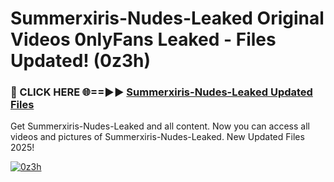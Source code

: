 # Summerxiris-Nudes-Leaked Original Videos 0nlyFans Leaked - Files Updated! (0z3h)

<h3>🔴 CLICK HERE 🌐==►► <a href="https://tinyurl.com/5h6xmrr3" rel="nofollow">Summerxiris-Nudes-Leaked Updated Files</a></h3>

Get Summerxiris-Nudes-Leaked and all content. Now you can access all videos and pictures of Summerxiris-Nudes-Leaked. New Updated Files 2025!

[![0z3h](https://i.imgur.com/KVD873Z.gif)](https://tinyurl.com/5h6xmrr3)
